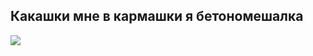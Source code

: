 ## Какашки мне в кармашки я бетономешалка
![](https://usagif.com/wp-content/uploads/2021/4fh5wi/pepefrg-34.gif)

